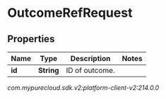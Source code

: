 # OutcomeRefRequest


## Properties

| Name | Type | Description | Notes |
| ------------ | ------------- | ------------- | ------------- |
| **id** | **String** | ID of outcome. |  |




_com.mypurecloud.sdk.v2:platform-client-v2:214.0.0_
